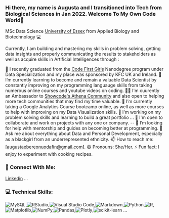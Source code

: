 ### Hi there, my name is Augusta and I transitioned into Tech from Biological Sciences in Jan 2022. Welcome To My Own Code World👋


MSc Data Science [University of Essex](https://www.essex.ac.uk/) from Applied Biology and Biotechnology 💻 

Currently, I am building and mastering my skills in problem solving, getting data insights and properly communicating the results to stakeholders as well as acquire skills in Artificial Intelligences through :

🔭 I recently graduated from the [Code First Girls](https://codefirstgirls.com) Nanodegree program under Data Specialization and my place was sponsored by KFC UK and Ireland.
🌱 I’m currently learning to become and remain a valuable Data Scientist by constantly improving on my programming languauge skills from taking numerous online courses and youtube videos on coding.
💃🏽 I'm cuurently an Ambassador to [Showcode's Athena Community](https://showcode.io/) and also open to helping more tech communities that may find my time valuable.
📜 I’m currently taking a Google Analytics Course bootcamp online, as well as more courses to help with improving on my Data Visualization skills.
📜 I'm working on my problem solving skills and learning to build a great portfolio ...
👭 I'm open to collaborate and work on projects with any one or company. -- 🤔 I’m looking for help with mentorship and guides on becoming better at programming.
💬 Ask me about everything about Data and Personal Development, especially as a blackgirl from an underrepresented ethnicity. 
📫 How to reach me: [augustaebereonuodafin@gmail.com].
😄 Pronouns: She/Her.
⚡ Fun fact: I enjoy to experiment with cooking recipes.



### 🤝 Connect With Me:
[Linkedin](https://linkedin.com/in/augustaebereonuodafin/) ...

### 💻 Technical Skills:
![MySQL](https://img.shields.io/badge/mysql-%2300f.svg?style=for-the-badge&logo=mysql&logoColor=white),![RStudio](https://img.shields.io/badge/RStudio-4285F4?style=for-the-badge&logo=rstudio&logoColor=white),![Visual Studio Code](https://img.shields.io/badge/Visual%20Studio%20Code-0078d7.svg?style=for-the-badge&logo=visual-studio-code&logoColor=white),![Markdown](https://img.shields.io/badge/markdown-%23000000.svg?style=for-the-badge&logo=markdown&logoColor=white),![Python](https://img.shields.io/badge/python-3670A0?style=for-the-badge&logo=python&logoColor=ffdd54),![R](https://img.shields.io/badge/r-%23276DC3.svg?style=for-the-badge&logo=r&logoColor=white),![Matplotlib](https://img.shields.io/badge/Matplotlib-%23ffffff.svg?style=for-the-badge&logo=Matplotlib&logoColor=black),![NumPy](https://img.shields.io/badge/numpy-%23013243.svg?style=for-the-badge&logo=numpy&logoColor=white),![Pandas](https://img.shields.io/badge/pandas-%23150458.svg?style=for-the-badge&logo=pandas&logoColor=white),![Plotly](https://img.shields.io/badge/Plotly-%233F4F75.svg?style=for-the-badge&logo=plotly&logoColor=white),![scikit-learn](https://img.shields.io/badge/scikit--learn-%23F7931E.svg?style=for-the-badge&logo=scikit-learn&logoColor=white) ...





